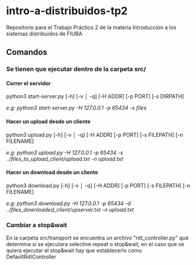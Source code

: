 # intro-a-distribuidos-tp2
Repositorio para el Trabajo Práctico 2 de la materia Introducción a los sistemas distribuidos de FIUBA


## Comandos

### Se tienen que ejecutar dentro de la carpeta src/

#### Correr el servidor

python3 start-server.py [-h] [-v │ -q] [-H ADDR] [-p PORT] [-s DIRPATH]

*e.g: python3 start-server.py  -H 127.0.0.1 -p 65434 -s files*

#### Hacer un upload desde un cliente

python3 upload.py [-h] [-v │ -q] [-H ADDR] [-p PORT] [-s FILEPATH] [-n FILENAME]

*e.g: python3 upload.py -H 127.0.0.1 -p 65434 -s ../files_to_upload_client/upload.txt -n upload.txt*

#### Hacer un download desde un cliente

python3 download.py [-h] [-v │ -q] [-H ADDR] [-p PORT] [-s FILEPATH] [-n FILENAME]

*e.g: python3 download.py -H 127.0.0.1 -p 65434 -d ../files_downloaded_client/upserver.txt -n upload.txt*


### Cambiar a stop&wait

En la carpeta src/transport se encuentra un archivo "rdt_controller.py" que determina si se ejecutara selective repeat o stop&wait, en el caso que se quiera ejecutar el stop&wait hay que establecerlo como DefaultRdtController
